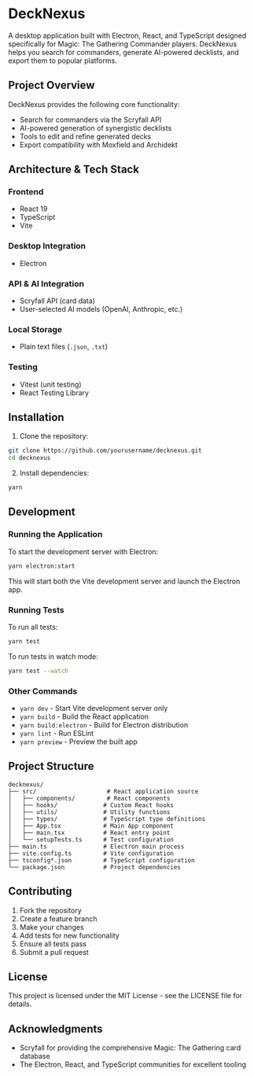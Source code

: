 # DeckNexus

A desktop application built with Electron, React, and TypeScript designed specifically for Magic: The Gathering Commander players. DeckNexus helps you search for commanders, generate AI-powered decklists, and export them to popular platforms.

## Project Overview

DeckNexus provides the following core functionality:
- Search for commanders via the Scryfall API
- AI-powered generation of synergistic decklists
- Tools to edit and refine generated decks
- Export compatibility with Moxfield and Archidekt

## Architecture & Tech Stack

### Frontend
- React 19
- TypeScript
- Vite

### Desktop Integration
- Electron

### API & AI Integration
- Scryfall API (card data)
- User-selected AI models (OpenAI, Anthropic, etc.)

### Local Storage
- Plain text files (`.json`, `.txt`)

### Testing
- Vitest (unit testing)
- React Testing Library

## Installation

1. Clone the repository:
```bash
git clone https://github.com/yourusername/decknexus.git
cd decknexus
```

2. Install dependencies:
```bash
yarn
```

## Development

### Running the Application

To start the development server with Electron:
```bash
yarn electron:start
```

This will start both the Vite development server and launch the Electron app.

### Running Tests

To run all tests:
```bash
yarn test
```

To run tests in watch mode:
```bash
yarn test --watch
```

### Other Commands

- `yarn dev` - Start Vite development server only
- `yarn build` - Build the React application
- `yarn build:electron` - Build for Electron distribution
- `yarn lint` - Run ESLint
- `yarn preview` - Preview the built app

## Project Structure

```
decknexus/
├── src/                    # React application source
│   ├── components/         # React components
│   ├── hooks/             # Custom React hooks
│   ├── utils/             # Utility functions
│   ├── types/             # TypeScript type definitions
│   ├── App.tsx            # Main App component
│   ├── main.tsx           # React entry point
│   └── setupTests.ts      # Test configuration
├── main.ts                # Electron main process
├── vite.config.ts         # Vite configuration
├── tsconfig*.json         # TypeScript configuration
└── package.json           # Project dependencies
```

## Contributing

1. Fork the repository
2. Create a feature branch
3. Make your changes
4. Add tests for new functionality
5. Ensure all tests pass
6. Submit a pull request

## License

This project is licensed under the MIT License - see the LICENSE file for details.

## Acknowledgments

- Scryfall for providing the comprehensive Magic: The Gathering card database
- The Electron, React, and TypeScript communities for excellent tooling
